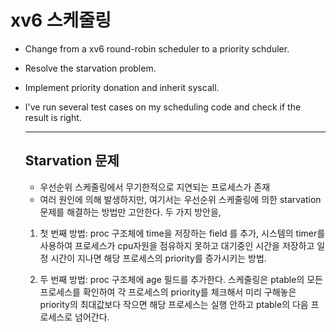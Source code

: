 # xv6 스케줄링
- Change from a xv6 round-robin scheduler to a priority schduler.
- Resolve the starvation problem.
- Implement priority donation and inherit syscall.
- I've run several test cases on my scheduling code and check if the result is right.

  
  ---
  ## Starvation 문제
  - 우선순위 스케줄링에서 무기한적으로 지연되는 프로세스가 존재
  - 여러 원인에 의해 발생하지만, 여기서는 우선순위 스케줄링에 의한 starvation 문제를 해결하는 방법만 고안한다. 두 가지 방안을,  
  1. 첫 번째 방법: proc 구조체에 time을 저장하는 field 를 추가, 시스템의 timer를 사용하여 프로세스가 cpu자원을 점유하지 못하고 대기중인 시간을 저장하고 일정 시간이 지나면 해당 프로세스의 priority를 증가시키는 방법.
    
  2. 두 번째 방법: proc 구조체에 age 필드를 추가한다. 스케줄링은 ptable의 모든 프로세스를 확인하여 각 프로세스의 priority를 체크해서 미리 구해놓은 priority의 최대값보다 작으면 해당 프로세스는 실행 안하고 ptable의 다음 프로세스로 넘어간다.
